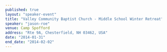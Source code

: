 ```yaml
---
published: true
layout: "speaker-event"
title: "Valley Community Baptist Church - Middle School Winter Retreat"
speaker: "jason-roe"
venue: Camp Spofford
address: "Rte 9A, Chesterfield, NH 03462, USA"
date: "2014-01-31"
end_date: "2014-02-02"
---
```


